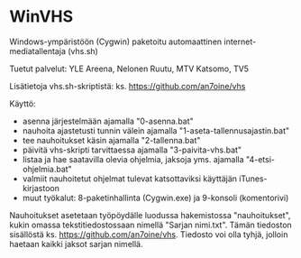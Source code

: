 WinVHS
======

Windows-ympäristöön (Cygwin) paketoitu automaattinen internet-mediatallentaja (vhs.sh)

Tuetut palvelut: YLE Areena, Nelonen Ruutu, MTV Katsomo, TV5

Lisätietoja vhs.sh-skriptistä: ks. https://github.com/an7oine/vhs

Käyttö:
 - asenna järjestelmään ajamalla "0-asenna.bat"
 - nauhoita ajastetusti tunnin välein ajamalla "1-aseta-tallennusajastin.bat"
 - tee nauhoitukset käsin ajamalla "2-tallenna.bat"
 - päivitä vhs-skripti tarvittaessa ajamalla "3-paivita-vhs.bat"
 - listaa ja hae saatavilla olevia ohjelmia, jaksoja yms. ajamalla "4-etsi-ohjelmia.bat"
 - valmiit nauhoitetut ohjelmat tulevat katsottaviksi käyttäjän iTunes-kirjastoon
 - muut työkalut: 8-paketinhallinta (Cygwin.exe) ja 9-konsoli (komentorivi)
 
Nauhoitukset asetetaan työpöydälle luodussa hakemistossa "nauhoitukset", kukin omassa tekstitiedostossaan nimellä "Sarjan nimi.txt". Tämän tiedoston sisällöstä ks. https://github.com/an7oine/vhs. Tiedosto voi olla tyhjä, jolloin haetaan kaikki jaksot sarjan nimellä.
 
